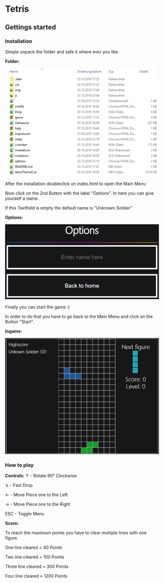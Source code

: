 # Tetris
## Gettings started
### Installation
Simple unpack the folder and safe it where ever you like. <p>
<b> Folder: </b>
<p align="left">
  <img src="./img/folder.png" alt="Folder overview">
</p>
<p>
After the installation doubleclick on index.html to open the Main Menu <p>
Now click on the 2nd Button with the label "Options". In here you can give yourself a name. <p>
If this Textfield is empty the default name is "Unknown Soldier"<p>
<b> Options: </b>
<p align="left">
  <img src="./img/options.png" alt="Folder overview">
</p>

Finally you can start the game :)<p>
In order to do that you have to go back to the Main Menu and click on the Button "Start".<p>
<b> Ingame: </b>
<p align="left">
  <img src="./img/game.png" alt="Folder overview">
</p>
<p>
  
### How to play
<b> Controls: </b>
↑ - Rotate 90° Clockwise<p>
↓ - Fast Drop<p>
← - Move Piece one to the Left<p>
→ - Move Piece one to the Right<p>
ESC - Toggle Menu<p>
<p>
<b> Score: </b><p>
To reach the maximum points you have to clear multiple lines with one figure.<p>
One line cleared = 40 Points<p>
Two line cleared = 100 Points<p>
Three line cleared = 300 Points<p>
Four line cleared = 1200 Points<p>
